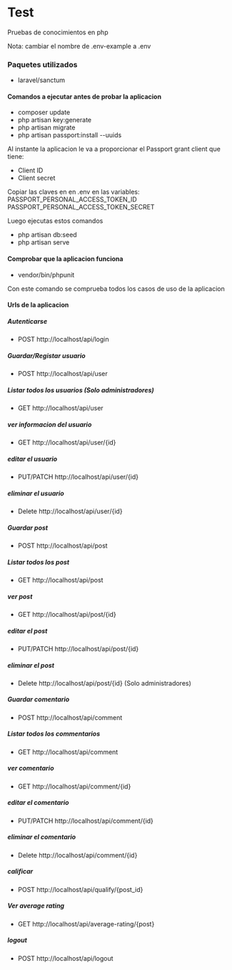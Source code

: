 # Test #

Pruebas de conocimientos en php

Nota: cambiar el nombre de .env-example a .env

### Paquetes utilizados ###

- laravel/sanctum

#### Comandos a ejecutar antes de probar la aplicacion ####

- composer update
- php artisan key:generate
- php artisan migrate
- php artisan passport:install --uuids

Al instante la aplicacion le va a proporcionar el Passport grant client que tiene:
- Client ID
- Client secret

Copiar las claves en en .env en las variables:
PASSPORT_PERSONAL_ACCESS_TOKEN_ID
PASSPORT_PERSONAL_ACCESS_TOKEN_SECRET

Luego ejecutas estos comandos

- php artisan db:seed
- php artisan serve

#### Comprobar que la aplicacion funciona ####

- vendor/bin/phpunit

Con este comando se comprueba todos los casos de uso de la aplicacion

#### Urls de la aplicacion ####

##### Autenticarse #####
- POST http://localhost/api/login
##### Guardar/Registar usuario #####
- POST http://localhost/api/user
##### Listar todos los usuarios (Solo administradores) #####
- GET http://localhost/api/user
##### ver informacion del usuario #####
- GET http://localhost/api/user/{id}
##### editar el usuario #####
- PUT/PATCH http://localhost/api/user/{id}
##### eliminar el usuario #####
- Delete http://localhost/api/user/{id}
##### Guardar post #####
- POST http://localhost/api/post
##### Listar todos los post #####
- GET http://localhost/api/post
##### ver post #####
- GET http://localhost/api/post/{id}
##### editar el post #####
- PUT/PATCH http://localhost/api/post/{id}
##### eliminar el post #####
- Delete http://localhost/api/post/{id} (Solo administradores)
##### Guardar comentario #####
- POST http://localhost/api/comment
##### Listar todos los commentarios #####
- GET http://localhost/api/comment
##### ver comentario #####
- GET http://localhost/api/comment/{id}
##### editar el comentario #####
- PUT/PATCH http://localhost/api/comment/{id}
##### eliminar el comentario #####
- Delete http://localhost/api/comment/{id}
##### calificar #####
- POST http://localhost/api/qualify/{post_id}
##### Ver average rating #####
- GET http://localhost/api/average-rating/{post}
##### logout #####
- POST http://localhost/api/logout

